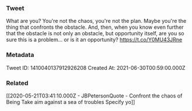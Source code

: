 ### Tweet
What are you? You're not the chaos, you're not the plan. Maybe you're the thing that confronts the obstacle. And, then, when you know even further that the obstacle is not only an obstacle, but opportunity itself, are you so sure this is a problem... or is it an opportunity? https://t.co/Y0MU43JRne

### Metadata
Tweet ID: 1410040137912926208
Created At: 2021-06-30T00:59:00.000Z

### Related
[[2020-05-21T03:41:10.000Z - JBPetersonQuote - Confront the chaos of Being Take aim against a sea of troubles Specify yo]]


